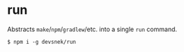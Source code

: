 # run

Abstracts `make`/`npm`/`gradlew`/etc. into a single `run` command.

`$ npm i -g devsnek/run`
